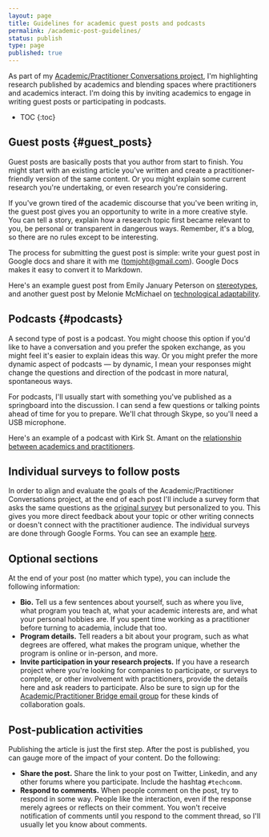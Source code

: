 ```yaml
---
layout: page
title: Guidelines for academic guest posts and podcasts
permalink: /academic-post-guidelines/
status: publish
type: page
published: true
---
```


As part of my [Academic/Practitioner Conversations project](/academic-practitioner-project/), I'm highlighting research published by academics and blending spaces where practitioners and academics interact. I'm doing this by inviting academics to engage in writing guest posts or participating in podcasts.

* TOC
{:toc}

## Guest posts {#guest_posts}

Guest posts are basically posts that you author from start to finish. You might start with an existing article you've written and create a practitioner-friendly version of the same content. Or you might explain some current research you're undertaking, or even research you're considering.

If you've grown tired of the academic discourse that you've been writing in, the guest post gives you an opportunity to write in a more creative style. You can tell a story, explain how a research topic first became relevant to you, be personal or transparent in dangerous ways. Remember, it's a blog, so there are no rules except to be interesting.

The process for submitting the guest post is simple: write your guest post in Google docs and share it with me (tomjoht@gmail.com). Google Docs makes it easy to convert it to Markdown.

Here's an example guest post from Emily January Peterson on [stereotypes](/2018/07/18/stereotypes-about-tech-writers-in-workplace/), and another guest post by Melonie McMichael on [technological adaptability](https://idratherbewriting.com/2018/07/18/learning-technology/).

## Podcasts {#podcasts}

A second type of post is a podcast. You might choose this option if you'd like to have a conversation and you prefer the spoken exchange, as you might feel it's easier to explain ideas this way. Or you might prefer the more dynamic aspect of podcasts &mdash; by dynamic, I mean your responses might change the questions and direction of the podcast in more natural, spontaneous ways.

For podcasts, I'll usually start with something you've published as a springboard into the discussion. I can send a few questions or talking points ahead of time for you to prepare. We'll chat through Skype, so you'll need a USB microphone.

Here's an example of a podcast with Kirk St. Amant on the [relationship between academics and practitioners](/2018/07/11/research-as-bridge-between-academics-and-practitioners-kirk-st-amant-podcast/).

## Individual surveys to follow posts

In order to align and evaluate the goals of the Academic/Practitioner Conversations project, at the end of each post I'll include a survey form that asks the same questions as the [original survey](2018/07/17/interpreting-results-of-academic-practitioner-survey/) but personalized to you. This gives you more direct feedback about your topic or other writing connects or doesn't connect with the practitioner audience. The individual surveys are done through Google Forms. You can see an example [here](https://idratherbewriting.com/2018/07/18/stereotypes-about-tech-writers-in-workplace/#emily).

## Optional sections

At the end of your post (no matter which type), you can include the following information:

*   **Bio.** Tell us a few sentences about yourself, such as where you live, what program you teach at, what your academic interests are, and what your personal hobbies are. If you spent time working as a practitioner before turning to academia, include that too.
*   **Program details.** Tell readers a bit about your program, such as what degrees are offered, what makes the program unique, whether the program is online or in-person, and more.
*   **Invite participation in your research projects.**  If you have a research project where you're looking for companies to participate, or surveys to complete, or other involvement with practitioners, provide the details here and ask readers to participate. Also be sure to sign up for the [Academic/Practitioner Bridge email group](/academic-practitioner-bridge/) for these kinds of collaboration goals.

## Post-publication activities

Publishing the article is just the first step. After the post is published, you can gauge more of the impact of your content. Do the following:

*   **Share the post.** Share the link to your post on Twitter, Linkedin, and any other forums where you participate. Include the hashtag `#techcomm`.
*   **Respond to comments.** When people comment on the post, try to respond in some way. People like the interaction, even if the response merely agrees or reflects on their comment. You won't receive notification of comments until you respond to the comment thread, so I'll usually let you know about comments.
